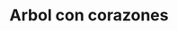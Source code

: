---
title: Arbol con corazones
date: 
draft: false

# descripcion
description : Arbol con corazones

materials: Plata 925

color: Plateado

dimensions: 3cm x 3cm

code: 02-14-0240

type: "Dijes"

categories: []

price: $2.560,00

price_eftvo: $2.175,00

# Images
# first image will be shown in the product page
images:
  # - image: "images/path_to_image"
  # La ubicacion de las imagenes es imagenes/Dijes/Dijes.Plata/02-14-0240-arbol-con-corazones
  - image: "./images/dijes/plata/02-14-0240-arbol-con-corazones.JPG"
---